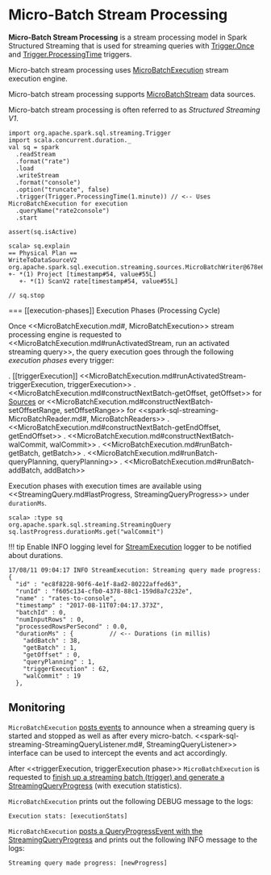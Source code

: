 # Micro-Batch Stream Processing

**Micro-Batch Stream Processing** is a stream processing model in Spark Structured Streaming that is used for streaming queries with [Trigger.Once](Trigger.md#Once) and [Trigger.ProcessingTime](Trigger.md#ProcessingTime) triggers.

Micro-batch stream processing uses [MicroBatchExecution](MicroBatchExecution.md) stream execution engine.

Micro-batch stream processing supports [MicroBatchStream](MicroBatchStream.md) data sources.

Micro-batch stream processing is often referred to as *Structured Streaming V1*.

```text
import org.apache.spark.sql.streaming.Trigger
import scala.concurrent.duration._
val sq = spark
  .readStream
  .format("rate")
  .load
  .writeStream
  .format("console")
  .option("truncate", false)
  .trigger(Trigger.ProcessingTime(1.minute)) // <-- Uses MicroBatchExecution for execution
  .queryName("rate2console")
  .start

assert(sq.isActive)

scala> sq.explain
== Physical Plan ==
WriteToDataSourceV2 org.apache.spark.sql.execution.streaming.sources.MicroBatchWriter@678e6267
+- *(1) Project [timestamp#54, value#55L]
   +- *(1) ScanV2 rate[timestamp#54, value#55L]

// sq.stop
```

=== [[execution-phases]] Execution Phases (Processing Cycle)

Once <<MicroBatchExecution.md#, MicroBatchExecution>> stream processing engine is requested to <<MicroBatchExecution.md#runActivatedStream, run an activated streaming query>>, the query execution goes through the following *execution phases* every trigger:

. [[triggerExecution]] <<MicroBatchExecution.md#runActivatedStream-triggerExecution, triggerExecution>>
. <<MicroBatchExecution.md#constructNextBatch-getOffset, getOffset>> for [Sources](Source.md) or <<MicroBatchExecution.md#constructNextBatch-setOffsetRange, setOffsetRange>> for <<spark-sql-streaming-MicroBatchReader.md#, MicroBatchReaders>>
. <<MicroBatchExecution.md#constructNextBatch-getEndOffset, getEndOffset>>
. <<MicroBatchExecution.md#constructNextBatch-walCommit, walCommit>>
. <<MicroBatchExecution.md#runBatch-getBatch, getBatch>>
. <<MicroBatchExecution.md#runBatch-queryPlanning, queryPlanning>>
. <<MicroBatchExecution.md#runBatch-addBatch, addBatch>>

Execution phases with execution times are available using <<StreamingQuery.md#lastProgress, StreamingQueryProgress>> under `durationMs`.

```text
scala> :type sq
org.apache.spark.sql.streaming.StreamingQuery
sq.lastProgress.durationMs.get("walCommit")
```

!!! tip
    Enable INFO logging level for [StreamExecution](StreamExecution.md#logging) logger to be notified about durations.

```text
17/08/11 09:04:17 INFO StreamExecution: Streaming query made progress: {
  "id" : "ec8f8228-90f6-4e1f-8ad2-80222affed63",
  "runId" : "f605c134-cfb0-4378-88c1-159d8a7c232e",
  "name" : "rates-to-console",
  "timestamp" : "2017-08-11T07:04:17.373Z",
  "batchId" : 0,
  "numInputRows" : 0,
  "processedRowsPerSecond" : 0.0,
  "durationMs" : {          // <-- Durations (in millis)
    "addBatch" : 38,
    "getBatch" : 1,
    "getOffset" : 0,
    "queryPlanning" : 1,
    "triggerExecution" : 62,
    "walCommit" : 19
  },
```

## Monitoring

`MicroBatchExecution` [posts events](monitoring/ProgressReporter.md#postEvent) to announce when a streaming query is started and stopped as well as after every micro-batch. <<spark-sql-streaming-StreamingQueryListener.md#, StreamingQueryListener>> interface can be used to intercept the events and act accordingly.

After <<triggerExecution, triggerExecution phase>> `MicroBatchExecution` is requested to [finish up a streaming batch (trigger) and generate a StreamingQueryProgress](monitoring/ProgressReporter.md#finishTrigger) (with execution statistics).

`MicroBatchExecution` prints out the following DEBUG message to the logs:

```text
Execution stats: [executionStats]
```

`MicroBatchExecution` [posts a QueryProgressEvent with the StreamingQueryProgress](monitoring/ProgressReporter.md#updateProgress) and prints out the following INFO message to the logs:

```text
Streaming query made progress: [newProgress]
```
